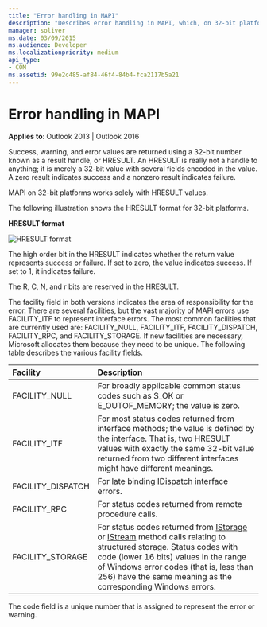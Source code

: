 ```yaml
---
title: "Error handling in MAPI"
description: "Describes error handling in MAPI, which, on 32-bit platforms, works solely with HRESULT values. Descriptions of the fields encoded in those values are provided."
manager: soliver
ms.date: 03/09/2015
ms.audience: Developer
ms.localizationpriority: medium
api_type:
- COM
ms.assetid: 99e2c485-af84-46f4-84b4-fca2117b5a21
---
```


# Error handling in MAPI

**Applies to**: Outlook 2013 | Outlook 2016 
  
Success, warning, and error values are returned using a 32-bit number known as a result handle, or HRESULT. An HRESULT is really not a handle to anything; it is merely a 32-bit value with several fields encoded in the value. A zero result indicates success and a nonzero result indicates failure.
  
MAPI on 32-bit platforms works solely with HRESULT values.
  
The following illustration shows the HRESULT format for 32-bit platforms.
  
**HRESULT format**
  
![HRESULT format](media/amapi_49.gif "HRESULT format")
  
The high order bit in the HRESULT indicates whether the return value represents success or failure. If set to zero, the value indicates success. If set to 1, it indicates failure.
  
The R, C, N, and r bits are reserved in the HRESULT.
  
The facility field in both versions indicates the area of responsibility for the error. There are several facilities, but the vast majority of MAPI errors use FACILITY_ITF to represent interface errors. The most common facilities that are currently used are: FACILITY_NULL, FACILITY_ITF, FACILITY_DISPATCH, FACILITY_RPC, and FACILITY_STORAGE. If new facilities are necessary, Microsoft allocates them because they need to be unique. The following table describes the various facility fields.
  
|Facility|Description|
|:-----|:-----|
|FACILITY_NULL  <br/> |For broadly applicable common status codes such as S_OK or E_OUTOF_MEMORY; the value is zero. |
|FACILITY_ITF  <br/> |For most status codes returned from interface methods; the value is defined by the interface. That is, two HRESULT values with exactly the same 32-bit value returned from two different interfaces might have different meanings. |
|FACILITY_DISPATCH  <br/> |For late binding [IDispatch](https://msdn.microsoft.com/library/ms221608.aspx) interface errors. |
|FACILITY_RPC  <br/> |For status codes returned from remote procedure calls. |
|FACILITY_STORAGE  <br/> |For status codes returned from [IStorage](https://msdn.microsoft.com/library/aa380015%28VS.85%29.aspx) or [IStream](https://msdn.microsoft.com/library/aa380034%28VS.85%29.aspx) method calls relating to structured storage. Status codes with code (lower 16 bits) values in the range of Windows error codes (that is, less than 256) have the same meaning as the corresponding Windows errors. |
   
The code field is a unique number that is assigned to represent the error or warning.
  

